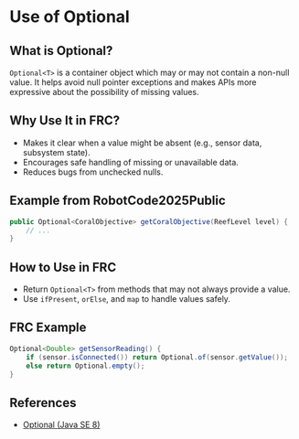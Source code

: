 # Use of Optional

## What is Optional?
`Optional<T>` is a container object which may or may not contain a non-null value. It helps avoid null pointer exceptions and makes APIs more expressive about the possibility of missing values.

## Why Use It in FRC?
- Makes it clear when a value might be absent (e.g., sensor data, subsystem state).
- Encourages safe handling of missing or unavailable data.
- Reduces bugs from unchecked nulls.

## Example from RobotCode2025Public
```java
public Optional<CoralObjective> getCoralObjective(ReefLevel level) {
    // ...
}
```

## How to Use in FRC
- Return `Optional<T>` from methods that may not always provide a value.
- Use `ifPresent`, `orElse`, and `map` to handle values safely.

## FRC Example
```java
Optional<Double> getSensorReading() {
    if (sensor.isConnected()) return Optional.of(sensor.getValue());
    else return Optional.empty();
}
```

## References
- [Optional (Java SE 8)](https://docs.oracle.com/javase/8/docs/api/java/util/Optional.html)
